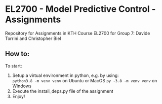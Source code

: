 # EL2700 - Model Predictive Control  - Assignments
Repository for Assignments in KTH Course EL2700 for
Group 7: Davide Torrini and Christopher Biel

## How to:
To start:
1. Setup a virtual environment in python, e.g. by using:  
`python3.8 -m venv venv` on  Ubuntu or MacOS
`py -3.8 -m venv venv` on Windows
2. Execute the install_deps.py file of the assignment
3. Enjoy!